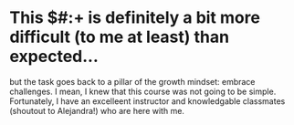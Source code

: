 # This $#:+ is definitely a bit more difficult (to me at least) than expected...
but the task goes back to a pillar of the growth mindset: embrace challenges. I mean, I knew that this course was not going to be simple. Fortunately, I have an excelleent instructor and knowledgable classmates (shoutout to Alejandra!) who are here with me.
